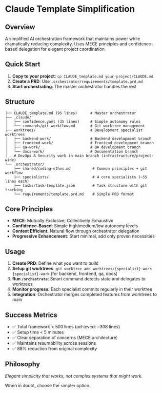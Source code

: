 # Claude Template Simplification

## Overview
A simplified AI orchestration framework that maintains power while dramatically reducing complexity. Uses MECE principles and confidence-based delegation for elegant project coordination.

## Quick Start
1. **Copy to your project**: `cp CLAUDE_template.md your-project/CLAUDE.md`
2. **Create a PRD**: Use `.orchestrator/requirements/template.prd.md`
3. **Start orchestrating**: The master orchestrator handles the rest

## Structure
```
├── CLAUDE_template.md (95 lines)      # Master orchestrator
├── .claude/
│   ├── confidence.yaml (35 lines)     # Simple autonomy rules
│   └── commands/git-workflow.md       # Git worktree management
├── worktrees/                         # Development specialist worktrees
│   ├── backend-work/                  # Backend development branch
│   ├── frontend-work/                 # Frontend development branch
│   ├── qa-work/                       # QA development branch
│   └── docs-work/                     # Documentation branch
│   # DevOps & Security work in main branch (infrastructure/project-wide)
└── .orchestrator/
    ├── shared/coding-ethos.md          # Common principles + git workflow
    ├── specialists/                    # 4 core specialists (~55 lines each)
    ├── tasks/task-template.json        # Task structure with git tracking
    └── requirements/template.prd.md    # Simple PRD format
```

## Core Principles
- **MECE**: Mutually Exclusive, Collectively Exhaustive
- **Confidence-Based**: Simple high/medium/low autonomy levels
- **Context Efficient**: Natural flow through orchestrator delegation
- **Progressive Enhancement**: Start minimal, add only proven necessities

## Usage
1. **Create PRD**: Define what you want to build
2. **Setup git worktrees**: `git worktree add worktrees/{specialist}-work {specialist}-work` (for backend, frontend, qa, docs)
3. **Run `/orchestrate`**: Smart command detects state and delegates to worktrees
4. **Monitor progress**: Each specialist commits regularly in their worktree
5. **Integration**: Orchestrator merges completed features from worktrees to main

## Success Metrics
- ✅ Total framework < 500 lines (achieved: ~308 lines)
- ✅ Setup time < 5 minutes
- ✅ Clear separation of concerns (MECE architecture)
- ✅ Maintains resumability across sessions
- ✅ 88% reduction from original complexity

## Philosophy
*Elegant simplicity that works, not complex systems that might work.*

When in doubt, choose the simpler option.